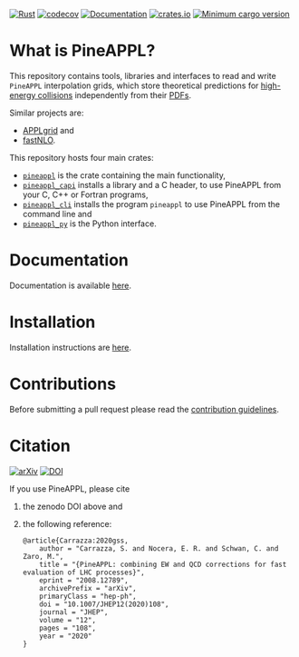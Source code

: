 [![Rust](https://github.com/N3PDF/pineappl/workflows/Rust/badge.svg)](https://github.com/N3PDF/pineappl/actions?query=workflow%3ARust)
[![codecov](https://codecov.io/gh/N3PDF/pineappl/branch/master/graph/badge.svg)](https://codecov.io/gh/N3PDF/pineappl)
[![Documentation](https://docs.rs/pineappl/badge.svg)](https://docs.rs/pineappl)
[![crates.io](https://img.shields.io/crates/v/pineappl.svg)](https://crates.io/crates/pineappl)
[![Minimum cargo version](https://img.shields.io/badge/cargo-1.54+-lightgray.svg)](https://github.com/N3PDF/pineappl#installation)

# What is PineAPPL?

This repository contains tools, libraries and interfaces to read and write
`PineAPPL` interpolation grids, which store theoretical predictions for
[high-energy collisions] independently from their [PDFs].

Similar projects are:

- [APPLgrid] and
- [fastNLO].

This repository hosts four main crates:

- [`pineappl`] is the crate containing the main functionality,
- [`pineappl_capi`] installs a library and a C header, to use PineAPPL from
  your C, C++ or Fortran programs,
- [`pineappl_cli`] installs the program `pineappl` to use PineAPPL from the
  command line and
- [`pineappl_py`] is the Python interface.

[APPLgrid]: https://applgrid.hepforge.org/
[fastNLO]: https://fastnlo.hepforge.org/
[high-energy collisions]: https://en.wikipedia.org/wiki/Particle_physics
[PDFs]: https://en.wikipedia.org/wiki/Parton_(particle_physics)#Parton_distribution_functions
[`pineappl`]: https://crates.io/crates/pineappl/
[`pineappl_capi`]: https://crates.io/crates/pineappl_capi/
[`pineappl_cli`]: https://crates.io/crates/pineappl_cli/
[`pineappl_py`]: https://pypi.org/project/pineappl/

# Documentation

Documentation is available [here](docs/README.md).

# Installation

Installation instructions are [here](docs/installation.md).

# Contributions

Before submitting a pull request please read the
[contribution guidelines](CONTRIBUTING.md).

# Citation

[![arXiv](https://img.shields.io/badge/arXiv-2008.12789-b31b1b?labelColor=222222)](https://arxiv.org/abs/2008.12789)
[![DOI](https://zenodo.org/badge/248306479.svg)](https://zenodo.org/badge/latestdoi/248306479)

If you use PineAPPL, please cite

1. the zenodo DOI above and
2. the following reference:

   ```
   @article{Carrazza:2020gss,
       author = "Carrazza, S. and Nocera, E. R. and Schwan, C. and Zaro, M.",
       title = "{PineAPPL: combining EW and QCD corrections for fast evaluation of LHC processes}",
       eprint = "2008.12789",
       archivePrefix = "arXiv",
       primaryClass = "hep-ph",
       doi = "10.1007/JHEP12(2020)108",
       journal = "JHEP",
       volume = "12",
       pages = "108",
       year = "2020"
   }
   ```

